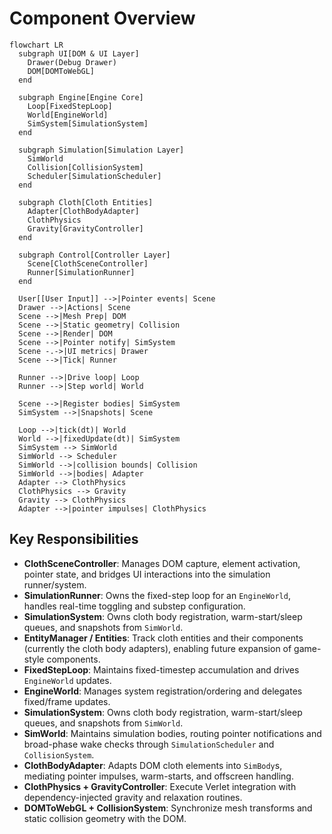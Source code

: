 # Component Overview

```mermaid
flowchart LR
  subgraph UI[DOM & UI Layer]
    Drawer(Debug Drawer)
    DOM[DOMToWebGL]
  end

  subgraph Engine[Engine Core]
    Loop[FixedStepLoop]
    World[EngineWorld]
    SimSystem[SimulationSystem]
  end

  subgraph Simulation[Simulation Layer]
    SimWorld
    Collision[CollisionSystem]
    Scheduler[SimulationScheduler]
  end

  subgraph Cloth[Cloth Entities]
    Adapter[ClothBodyAdapter]
    ClothPhysics
    Gravity[GravityController]
  end

  subgraph Control[Controller Layer]
    Scene[ClothSceneController]
    Runner[SimulationRunner]
  end

  User[[User Input]] -->|Pointer events| Scene
  Drawer -->|Actions| Scene
  Scene -->|Mesh Prep| DOM
  Scene -->|Static geometry| Collision
  Scene -->|Render| DOM
  Scene -->|Pointer notify| SimSystem
  Scene -.->|UI metrics| Drawer
  Scene -->|Tick| Runner

  Runner -->|Drive loop| Loop
  Runner -->|Step world| World

  Scene -->|Register bodies| SimSystem
  SimSystem -->|Snapshots| Scene

  Loop -->|tick(dt)| World
  World -->|fixedUpdate(dt)| SimSystem
  SimSystem --> SimWorld
  SimWorld --> Scheduler
  SimWorld -->|collision bounds| Collision
  SimWorld -->|bodies| Adapter
  Adapter --> ClothPhysics
  ClothPhysics --> Gravity
  Gravity --> ClothPhysics
  Adapter -->|pointer impulses| ClothPhysics
```

## Key Responsibilities

- **ClothSceneController**: Manages DOM capture, element activation, pointer state, and bridges UI interactions into the simulation runner/system.
- **SimulationRunner**: Owns the fixed-step loop for an `EngineWorld`, handles real-time toggling and substep configuration.
- **SimulationSystem**: Owns cloth body registration, warm-start/sleep queues, and snapshots from `SimWorld`.
- **EntityManager / Entities**: Track cloth entities and their components (currently the cloth body adapters), enabling future expansion of game-style components.
- **FixedStepLoop**: Maintains fixed-timestep accumulation and drives `EngineWorld` updates.
- **EngineWorld**: Manages system registration/ordering and delegates fixed/frame updates.
- **SimulationSystem**: Owns cloth body registration, warm-start/sleep queues, and snapshots from `SimWorld`.
- **SimWorld**: Maintains simulation bodies, routing pointer notifications and broad-phase wake checks through `SimulationScheduler` and `CollisionSystem`.
- **ClothBodyAdapter**: Adapts DOM cloth elements into `SimBody`s, mediating pointer impulses, warm-starts, and offscreen handling.
- **ClothPhysics + GravityController**: Execute Verlet integration with dependency-injected gravity and relaxation routines.
- **DOMToWebGL + CollisionSystem**: Synchronize mesh transforms and static collision geometry with the DOM.
